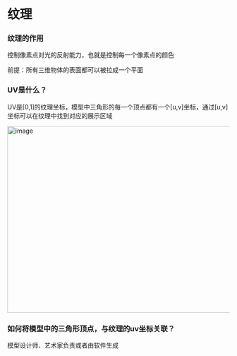 # 纹理

### 纹理的作用

控制像素点对光的反射能力，也就是控制每一个像素点的颜色

前提：所有三维物体的表面都可以被拉成一个平面

### UV是什么？

UV是[0,1]的纹理坐标，模型中三角形的每一个顶点都有一个[u,v]坐标，通过[u,v]坐标可以在纹理中找到对应的展示区域

<img width="600" height="423" alt="image" src="https://github.com/user-attachments/assets/37b889ae-a132-4ea4-b3bc-3cbf4ade1d7b" />

### 如何将模型中的三角形顶点，与纹理的uv坐标关联？

模型设计师、艺术家负责或者由软件生成
